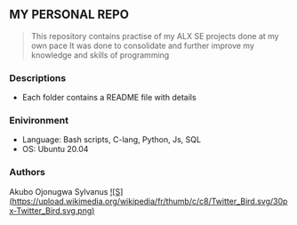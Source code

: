 ## MY PERSONAL REPO

> This repository contains practise of my ALX SE projects done at my own pace
It was done to consolidate and further improve my knowledge and skills of programming

### Descriptions
* Each folder contains a README file with details

### Enivironment
* Language: Bash scripts, C-lang, Python, Js, SQL
* OS: Ubuntu 20.04

### Authors
Akubo Ojonugwa Sylvanus [![S]
(https://upload.wikimedia.org/wikipedia/fr/thumb/c/c8/Twitter_Bird.svg/30px-Twitter_Bird.svg.png)](https://twitter.com/SilverAkubo)
